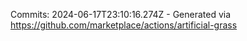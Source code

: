 Commits: 2024-06-17T23:10:16.274Z - Generated via https://github.com/marketplace/actions/artificial-grass
<br>
